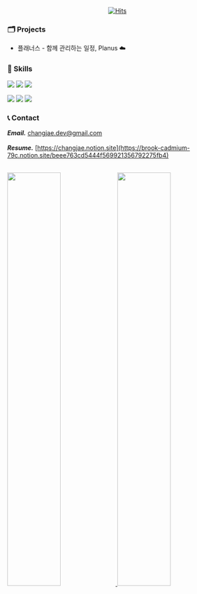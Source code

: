 <div align=center>
	
[![Hits](https://hits.seeyoufarm.com/api/count/incr/badge.svg?url=https%3A%2F%2Fgithub.com%2Flcj1204&count_bg=%2379C83D&title_bg=%23555555&icon=&icon_color=%23E7E7E7&title=hits&edge_flat=false)](https://hits.seeyoufarm.com)
  </div>

### 🗂️ Projects
- 플래너스 - 함께 관리하는 일정, Planus ☁️

### 🔨 Skills
<img src="https://img.shields.io/badge/Java-4479A1?style=for-the-badge&logo=openjdk&logoColor=white"> <img src="https://img.shields.io/badge/Spring Boot-6DB33F?style=for-the-badge&logo=springboot&logoColor=white"> <img src="https://img.shields.io/badge/JPA(Hibernate)-59666C?style=for-the-badge&logo=hibernate&logoColor=white">

<img src="https://img.shields.io/badge/MySQL-4479A1?style=for-the-badge&logo=mysql&logoColor=white"> <img src="https://img.shields.io/badge/Github Actions-2088FF?style=for-the-badge&logo=githubactions&logoColor=white"> <img src="https://img.shields.io/badge/AWS-232F3E?style=for-the-badge&logo=amazonaws&logoColor=white">

### 📞 Contact
***Email.*** changjae.dev@gmail.com
<br/><br/>
***Resume.*** [https://changjae.notion.site](https://brook-cadmium-79c.notion.site/beee763cd5444f569921356792275fb4)

<br/>
<a href="s">
  <img src="https://github-readme-stats.vercel.app/api?username=lcj1204&theme=tokyonight&show_icons=true" width="49.2%" />
</a>
<a href="s">
  <img src="https://github-readme-stats.vercel.app/api/top-langs/?username=lcj1204&exclude_repo=lcj1204.github.io&layout=compact&theme=tokyonight" width="49.2%"/>
</a>
